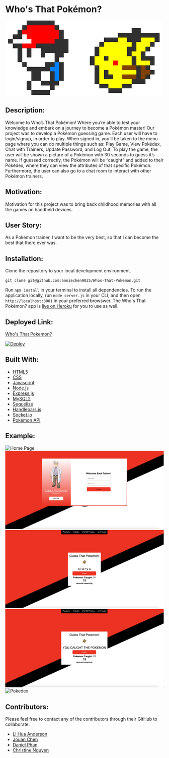 # Who's That Pokémon?

![Ash & Pikachu](./public/images/AshPikachu.gif)

## Description:
Welcome to Who’s That Pokémon! Where you’re able to test your knowledge and embark on a journey to become a Pokémon master! Our project was to develop a Pokémon guessing game. Each user will have to login/signup, in order to play. When signed in, you’ll be taken to the menu page where you can do multiple things such as: Play Game, View Pokédex, Chat with Trainers, Update Password, and Log Out. To play the game, the user will be shown a picture of a Pokémon with 30 seconds to guess it’s name. If guessed correctly, the Pokémon will be “caught” and added to their Pokédex, where they can view the attributes of that specific Pokémon. Furthermore, the user can also go to a chat room to interact with other Pokémon trainers.  

## Motivation:
Motivation for this project was to bring back childhood memories with all the games on handheld devices.

## User Story:
As a Pokémon trainer, I want to be the very best, so that I can become the best that there ever was.

## Installation:

Clone the repository to your local development environment.

```
git clone git@github.com:anniechen9025/Whos-That-Pokemon.git
```

Run `npm install` in your terminal to install all dependencies. To run the application locally, run `node server.js` in your CLI, and then open `http://localhost:3001` in your preferred browswer. The Who's That Pokémon? app is [live on Heroku](https://whos-the-pokemon.herokuapp.com) for you to use as well.

## Deployed Link:
[Who's That Pokemon?](https://whos-the-pokemon.herokuapp.com)

[![Deploy](https://www.herokucdn.com/deploy/button.svg)](https://whos-the-pokemon.herokuapp.com)

## Built With:
- [HTML5](https://html.com/html5/)
- [CSS](https://www.w3.org/Style/CSS/)
- [Javascript](https://www.javascript.com/)
- [Node.js](https://nodejs.org/en/)
- [Express.js](https://expressjs.com/)
- [MySQL2](https://www.npmjs.com/package/mysql2)
- [Sequelize](https://sequelize.org/)
- [Handlebars.js](https://handlebarsjs.com/)
- [Socket.io](https://socket.io/)
- [Pokémon API](https://pokeapi.co/)

## Example:
![Home Page](./public/images/example1.png)
![Signup-Login](./public/images/example2.png)
![Guess That Pokemon](./public/images/example3.png)
![Caught Pokemon](./public/images/example4.png)
![Pokedex](./public/images/example5.png)

## Contributors:
Please feel free to contact any of the contributors through their GitHub to collaborate.
- [Li Hua Anderson](https://github.com/chopsushi206)
- [Jouan Chen](https://github.com/anniechen9025)
- [Daniel Phan](https://github.com/dannyphan6)
- [Christine Nguyen](https://github.com/ctinengyn)